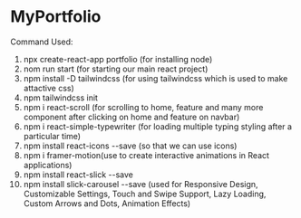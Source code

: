 # MyPortfolio

Command Used:
1. npx create-react-app portfolio (for installing node)
2. nom run start (for starting our main react project)
3. npm install -D tailwindcss (for using tailwindcss which is used to make attactive css)
4. npm tailwindcss init
5. npm i react-scroll (for scrolling to home, feature and many more component after clicking on home and feature on navbar)
6. npm i react-simple-typewriter (for loading multiple typing styling after a particular time)
7. npm install react-icons --save (so that we can use icons)
8. npm i framer-motion(use to create interactive animations in React applications)
9. npm install react-slick --save
10. npm install slick-carousel --save (used for Responsive Design, Customizable Settings, Touch and Swipe Support, Lazy Loading, Custom Arrows and Dots, Animation Effects)
